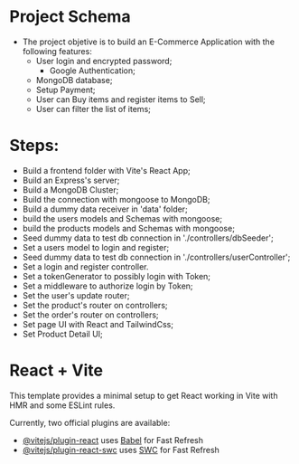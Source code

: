 # Project Schema 

- The project objetive is to build an E-Commerce Application with the following features: 
  - User login and encrypted password; 
    - Google Authentication;
  - MongoDB database;
  - Setup Payment;
  - User can Buy items and register items to Sell;
  - User can filter the list of items; 

# Steps:

  - Build a frontend folder with Vite's React App;
  - Build an Express's server;
  - Build a MongoDB Cluster;
  - Build the connection with mongoose to MongoDB; 
  - Build a dummy data receiver in 'data' folder;
  - build the users models and Schemas with mongoose;
  - build the products models and Schemas with mongoose;
  - Seed dummy data to test db connection in './controllers/dbSeeder';
  - Set a users model to login and register;
  - Seed dummy data to test db connection in './controllers/userController';
  - Set a login and register controller.
  - Set a tokenGenerator to possibly login with Token;
  - Set a middleware to authorize login by Token;
  - Set the user's update router;
  - Set the product's router on controllers;
  - Set the order's router on controllers;
  - Set page UI with React and TailwindCss;
  - Set Product Detail UI;





# React + Vite

This template provides a minimal setup to get React working in Vite with HMR and some ESLint rules.

Currently, two official plugins are available:

- [@vitejs/plugin-react](https://github.com/vitejs/vite-plugin-react/blob/main/packages/plugin-react/README.md) uses [Babel](https://babeljs.io/) for Fast Refresh
- [@vitejs/plugin-react-swc](https://github.com/vitejs/vite-plugin-react-swc) uses [SWC](https://swc.rs/) for Fast Refresh
